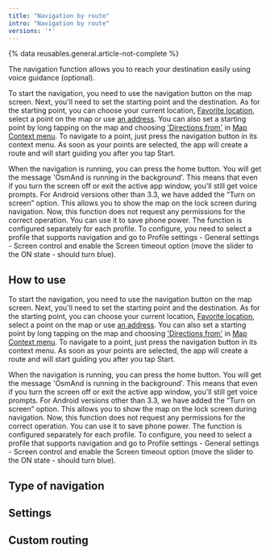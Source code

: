 ```yaml
---
title: "Navigation by route"
intro: "Navigation by route"
versions: '*'
---
```

{% data reusables.general.article-not-complete %}

The navigation function allows you to reach your destination easily using voice guidance (optional).

To start the navigation, you need to use the navigation button on the map screen. Next, you'll need to set the starting point and the destination. As for the starting point, you can choose your current location, [Favorite location](/osmand/map/point-layers-on-map#favorites), select a point on the map or use [an address](/osmand/search). You can also set a starting point by long tapping on the map and choosing ['Directions from'](/osmand/map/map-context-menu#directions-to--from) in [Map Context menu](/osmand/map/map-context-menu). To navigate to a point, just press the navigation button in its context menu. As soon as your points are selected, the app will create a route and will start guiding you after you tap Start.

When the navigation is running, you can press the home button. You will get the message 'OsmAnd is running in the background'. This means that even if you turn the screen off or exit the active app window, you'll still get voice prompts. For Android versions other than 3.3, we have added the “Turn on screen” option. This allows you to show the map on the lock screen during navigation. Now, this function does not request any permissions for the correct operation. You can use it to save phone power. The function is configured separately for each profile. To configure, you need to select a profile that supports navigation and go to Profile settings - General settings - Screen control and enable the Screen timeout option (move the slider to the ON state - should turn blue).


## How to use

To start the navigation, you need to use the navigation button on the map screen. Next, you'll need to set the starting point and the destination. As for the starting point, you can choose your current location, [Favorite location](/osmand/map/point-layers-on-map#favorites), select a point on the map or use [an address](/osmand/search). You can also set a starting point by long tapping on the map and choosing ['Directions from'](/osmand/map/map-context-menu#directions-to--from) in [Map Context menu](/osmand/map/map-context-menu). To navigate to a point, just press the navigation button in its context menu. As soon as your points are selected, the app will create a route and will start guiding you after you tap Start.

When the navigation is running, you can press the home button. You will get the message 'OsmAnd is running in the background'. This means that even if you turn the screen off or exit the active app window, you'll still get voice prompts. For Android versions other than 3.3, we have added the “Turn on screen” option. This allows you to show the map on the lock screen during navigation. Now, this function does not request any permissions for the correct operation. You can use it to save phone power. The function is configured separately for each profile. To configure, you need to select a profile that supports navigation and go to Profile settings - General settings - Screen control and enable the Screen timeout option (move the slider to the ON state - should turn blue).

## Type of navigation

## Settings

## Custom routing